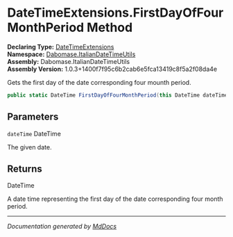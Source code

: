 ﻿<!--  
  <auto-generated>   
    The contents of this file were generated by a tool.  
    Changes to this file may be list if the file is regenerated  
  </auto-generated>   
-->

# DateTimeExtensions.FirstDayOfFourMonthPeriod Method

**Declaring Type:** [DateTimeExtensions](../index.md)  
**Namespace:** [Dabomase.ItalianDateTimeUtils](../../index.md)  
**Assembly:** Dabomase.ItalianDateTimeUtils  
**Assembly Version:** 1.0.3+1400f7f95c6b2cab6e5fca13419c8f5a2f08da4e

Gets the first day of the date corresponding four mounth period.

```csharp
public static DateTime FirstDayOfFourMonthPeriod(this DateTime dateTime);
```

## Parameters

`dateTime`  DateTime

The given date.

## Returns

DateTime

A date time representing the first day of the date corresponding four month period.

___

*Documentation generated by [MdDocs](https://github.com/ap0llo/mddocs)*
